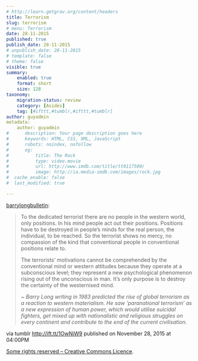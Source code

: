 ```yaml
---
# http://learn.getgrav.org/content/headers
title: Terrorism
slug: terrorism
# menu: Terrorism
date: 28-11-2015
published: true
publish_date: 28-11-2015
# unpublish_date: 28-11-2015
# template: false
# theme: false
visible: true
summary:
    enabled: true
    format: short
    size: 128
taxonomy:
    migration-status: review
    category: [Asides]
    tag: [#ifttt,#tumblr,#ifttt,#tumblr]
author: guyadmin
metadata:
    author: guyadmin
#      description: Your page description goes here
#      keywords: HTML, CSS, XML, JavaScript
#      robots: noindex, nofollow
#      og:
#          title: The Rock
#          type: video.movie
#          url: http://www.imdb.com/title/tt0117500/
#          image: http://ia.media-imdb.com/images/rock.jpg
#  cache_enable: false
#  last_modified: true

---
```


[barrylongbulletin](http://ift.tt/1Hv9kF9):

> To the dedicated terrorist there are no people in the western world, only positions. In his mind people act out their positions. Positions have to be destroyed in people’s minds for the real person, the individual, to be reached. So the terrorist shows no mercy, no compassion of the kind that conventional people in conventional positions relate to.
> 
> The terrorists’ motivations cannot be comprehended by the conventional mind or western attitudes because they operate at a subconscious level; they represent a new psychological phenomenon rising out of the unconscious in man. It’s only purpose is to destroy the certainty of the westernised mind.
> 
> ~ *Barry Long writing in 1983 predicted the rise of global terrorism as a reaction to western materialism. He saw ‘paranational terrorism’ as a new expression of human power, which would utilise suicidal fighters, get mixed up with nationalistic and religious struggles on every continent and contribute to the end of the current civilisation.*

via tumblr http://ift.tt/1OwNjW9 published on November 28, 2015 at 04:00PM

[Some rights reserved – Creative Commons Licence](http://ift.tt/1gAEAkt).
